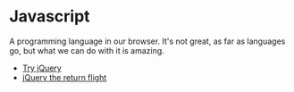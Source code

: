 Javascript
==========

A programming language in our browser. It's not great, as far as languages go, but what we can do with it is amazing.

* [Try jQuery](https://www.codeschool.com/courses/try-jquery)
* [jQuery the return flight](https://www.codeschool.com/courses/jquery-the-return-flight)
